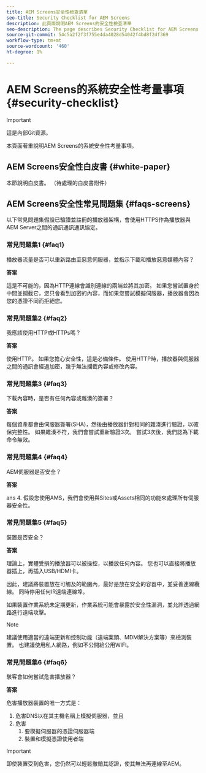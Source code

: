```yaml
---
title: AEM Screens安全性檢查清單
seo-title: Security Checklist for AEM Screens
description: 此頁面說明AEM Screens的安全性檢查清單
seo-description: The page describes Security Checklist for AEM Screens
source-git-commit: 54c5a2f2f3f755e4da4028d54042f4bd8f2df369
workflow-type: tm+mt
source-wordcount: '460'
ht-degree: 1%

---
```



# AEM Screens的系統安全性考量事項 {#security-checklist}

>[!IMPORTANT]
>這是內部Git資源。

本頁面著重說明AEM Screens的系統安全性考量事項。


## AEM Screens安全性白皮書 {#white-paper}

本節說明白皮書。 （待處理的白皮書附件）


## AEM Screens安全性常見問題集 {#faqs-screens}

以下常見問題集假設已驗證並註冊的播放器架構，會使用HTTPS作為播放器與AEM Server之間的通訊通訊通訊協定。

### 常見問題集1 {#faq1}

播放器流量是否可以重新路由至惡意伺服器，並指示下載和播放惡意媒體內容？

**答案**

這是不可能的，因為HTTP連線會識別連線的兩端並將其加密。 如果您嘗試置身於中間並攔截它，您只會看到加密的內容，而如果您嘗試模擬伺服器，播放器會因為您的憑證不同而拒絕您。


### 常見問題集2 {#faq2}

我應該使用HTTP或HTTPs嗎？

**答案**

使用HTTP。 如果您擔心安全性，這是必備條件。 使用HTTP時，播放器與伺服器之間的通訊會經過加密，幾乎無法攔截內容或修改內容。


### 常見問題集3 {#faq3}

下載內容時，是否有任何內容或雜湊的簽署？

**答案**

每個資產都會由伺服器簽署(SHA)，然後由播放器針對相同的雜湊進行驗證，以確保完整性。
如果雜湊不符，我們會嘗試重新驗證3次。 嘗試3次後，我們認為下載命令無效。


### 常見問題集4 {#faq4}

AEM伺服器是否安全？

**答案**

ans 4. 假設您使用AMS，我們會使用與Sites或Assets相同的功能來處理所有伺服器安全性。


### 常見問題集5 {#faq5}

裝置是否安全？

**答案**

理論上，實體受損的播放器可以被操控，以播放任何內容。 您也可以直接將播放器插上，再插入USB/HDMI卡。

因此，建議將裝置放在可觸及的範圍內，最好是放在安全的容器中，並妥善連線纜線。 同時停用任何IR遠端連線埠。

如果裝置作業系統未定期更新，作業系統可能會暴露於安全性漏洞，並允許透過網路進行遠端攻擊。

>[!NOTE]
>
>建議使用適當的遠端更新和控制功能（遠端案頭、MDM解決方案等）來檢測裝置。 也建議使用私人網路，例如不公開給公用WIFI。


### 常見問題集6 {#faq6}

駭客會如何嘗試危害播放器？

**答案**

危害播放器裝置的唯一方式是：

1. 危害DNS以在其主機名稱上模擬伺服器，並且
1. 危害
   1. 要模擬伺服器的憑證伺服器端
   1. 裝置和模擬憑證使用者端

>[!IMPORTANT]
>即使裝置受到危害，您仍然可以輕鬆撤銷其認證，使其無法再連線至AEM。





